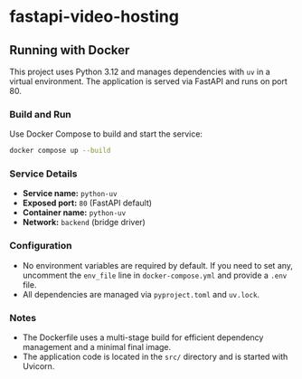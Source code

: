 # fastapi-video-hosting

## Running with Docker

This project uses Python 3.12 and manages dependencies with `uv` in a virtual environment. The application is served via FastAPI and runs on port 80.

### Build and Run

Use Docker Compose to build and start the service:

```bash
docker compose up --build
```

### Service Details
- **Service name:** `python-uv`
- **Exposed port:** `80` (FastAPI default)
- **Container name:** `python-uv`
- **Network:** `backend` (bridge driver)

### Configuration
- No environment variables are required by default. If you need to set any, uncomment the `env_file` line in `docker-compose.yml` and provide a `.env` file.
- All dependencies are managed via `pyproject.toml` and `uv.lock`.

### Notes
- The Dockerfile uses a multi-stage build for efficient dependency management and a minimal final image.
- The application code is located in the `src/` directory and is started with Uvicorn.
